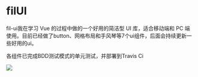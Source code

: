 # filUI 

fil-ui我在学习 Vue 的过程中做的一个好用的简洁型 UI 库，适合移动端和 PC 端使用。目前已经做了button、网格布局和手风琴等7个ui组件，后面会持续更新一些好用的ui。

各组件已完成BDD测试模式的单元测试，并部署到Travis Ci

![](https://timgsa.baidu.com/timg?image&quality=80&size=b9999_10000&sec=1590150223671&di=2e5208ebac164ab48637e1d2a2be26d9&imgtype=0&src=http%3A%2F%2Fimage3.suning.cn%2Fb2c%2Fcatentries%2F000000000123726544_4_800x800.jpg)
